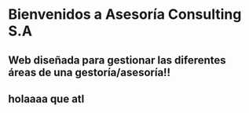 # Bienvenidos a Asesoría Consulting S.A

## Web diseñada para gestionar las diferentes áreas de una gestoría/asesoría!!

## holaaaa que atl
